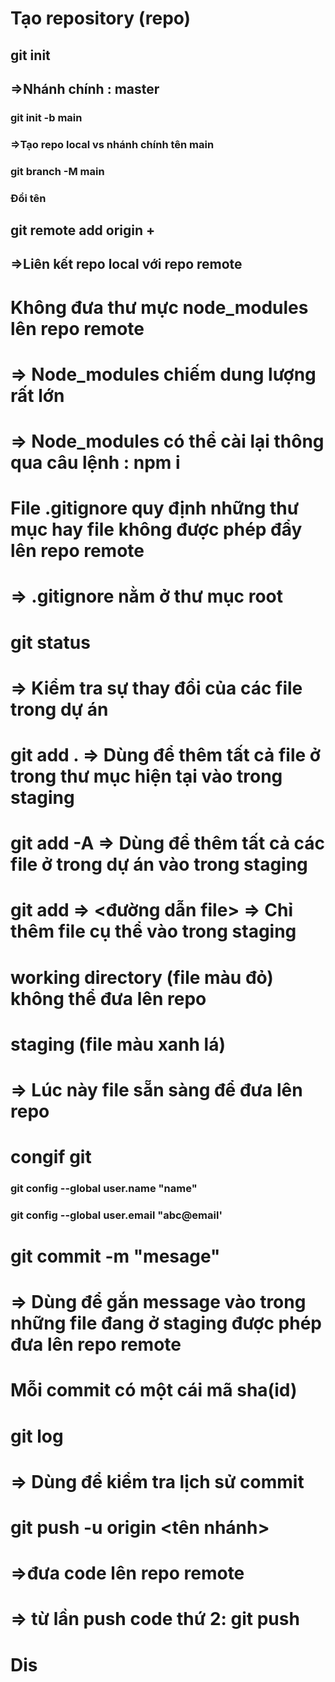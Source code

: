 # Tạo repository (repo)
## git init
## =>Nhánh chính : master

### git init -b main
### =>Tạo repo local vs nhánh chính tên main

### git branch -M main
### Đổi tên

## git remote add origin + <url repo>
## =>Liên kết repo local với repo remote

# Không đưa thư mực node_modules lên repo remote
# => Node_modules chiếm dung lượng rất lớn
# => Node_modules có thể cài lại thông qua câu lệnh : npm i

# File .gitignore quy định những thư mục hay file không được phép đẩy lên repo remote 
# => .gitignore nằm ở thư mục root

# git status
# => Kiểm tra sự thay đổi của các file trong dự án

# git add . => Dùng để thêm tất cả file ở trong thư mục hiện tại vào trong staging

# git add -A => Dùng để thêm tất cả các file ở trong dự án vào trong staging
 
# git add => <đường dẫn file> => Chỉ thêm file cụ thể vào trong staging

# working directory (file màu đỏ) không thể đưa lên repo
# staging (file màu xanh lá) 
# => Lúc này file sẵn sàng để đưa lên repo

# congif git
### git config --global user.name "name"
### git config --global user.email "abc@email'

# git commit -m "mesage"
# => Dùng để gắn message vào trong những  file đang ở staging được phép đưa lên repo remote
# Mỗi commit có một cái mã sha(id)


# git log 
# => Dùng để kiểm tra lịch sử commit

# git push -u origin <tên nhánh>
# =>đưa code lên repo remote
# => từ lần push code thứ 2: git push
# Dis